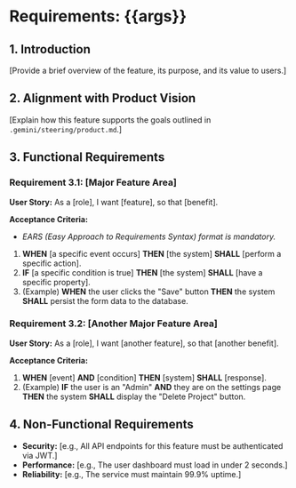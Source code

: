 # Requirements: {{args}}

## 1. Introduction
[Provide a brief overview of the feature, its purpose, and its value to users.]

## 2. Alignment with Product Vision
[Explain how this feature supports the goals outlined in `.gemini/steering/product.md`.]

## 3. Functional Requirements
### Requirement 3.1: [Major Feature Area]
**User Story:** As a [role], I want [feature], so that [benefit].

**Acceptance Criteria:**
- *EARS (Easy Approach to Requirements Syntax) format is mandatory.*
1.  **WHEN** [a specific event occurs] **THEN** [the system] **SHALL** [perform a specific action].
2.  **IF** [a specific condition is true] **THEN** [the system] **SHALL** [have a specific property].
3.  (Example) **WHEN** the user clicks the "Save" button **THEN** the system **SHALL** persist the form data to the database.

### Requirement 3.2: [Another Major Feature Area]
**User Story:** As a [role], I want [another feature], so that [another benefit].

**Acceptance Criteria:**
1.  **WHEN** [event] **AND** [condition] **THEN** [system] **SHALL** [response].
2.  (Example) **IF** the user is an "Admin" **AND** they are on the settings page **THEN** the system **SHALL** display the "Delete Project" button.

## 4. Non-Functional Requirements
- **Security:** [e.g., All API endpoints for this feature must be authenticated via JWT.]
- **Performance:** [e.g., The user dashboard must load in under 2 seconds.]
- **Reliability:** [e.g., The service must maintain 99.9% uptime.]
